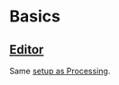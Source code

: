 # Basics

## [Editor](https://editor.p5js.org/)

Same [setup as Processing](../p5/basics/#editor).

